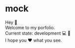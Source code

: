# mock
Hey :wave:  
Welcome to my porfolio.  
Current state: development :computer: :muscle:    
I hope you :hearts: what you see.